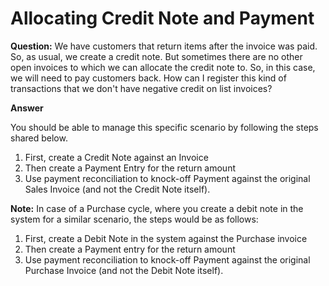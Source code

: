 
# Allocating Credit Note and Payment



**Question:** We have customers that return items after the invoice was paid. So, as usual, we create a credit note. But sometimes there are no other open invoices to which we can allocate the credit note to. So, in this case, we will need to pay customers back. How can I register this kind of transactions that we don't have negative credit on list invoices?

  


**Answer**

  


You should be able to manage this specific scenario by following the steps shared below.

  


1. First, create a Credit Note against an Invoice
2. Then create a Payment Entry for the return amount
3. Use payment reconciliation to knock-off Payment against the original Sales Invoice (and not the Credit Note itself).

  


  


**Note:** In case of a Purchase cycle, where you create a debit note in the system for a similar scenario, the steps would be as follows:

  


1. First, create a Debit Note in the system against the Purchase invoice
2. Then create a Payment entry for the return amount
3. Use payment reconciliation to knock-off Payment against the original Purchase Invoice (and not the Debit Note itself).



